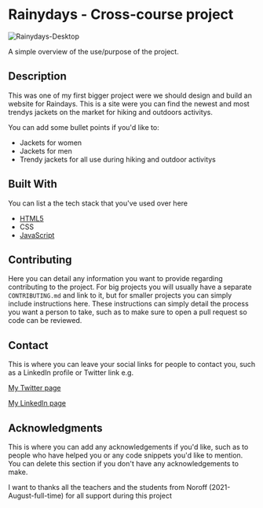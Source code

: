 # Rainydays - Cross-course project

![Rainydays-Desktop](https://user-images.githubusercontent.com/44141432/171494944-47f0651a-d683-4288-925b-13a32a0ccc47.png)

A simple overview of the use/purpose of the project.

## Description

This was one of my first bigger project were we should design and build an website for Raindays.
This is a site were you can find the newest and most trendys jackets on the market for hiking and outdoors activitys.

You can add some bullet points if you'd like to:

- Jackets for women
- Jackets for men
- Trendy jackets for all use during hiking and outdoor activitys

## Built With

You can list a the tech stack that you've used over here

- [HTML5](https://html.com/html5/)
- CSS
- [JavaScript](http://vanilla-js.com/)


## Contributing

Here you can detail any information you want to provide regarding contributing to the project. For big projects you will usually have a separate `CONTRIBUTING.md` and link to it, but for smaller projects you can simply include instructions here. These instructions can simply detail the process you want a person to take, such as to make sure to open a pull request so code can be reviewed.

## Contact

This is where you can leave your social links for people to contact you, such as a LinkedIn profile or Twitter link e.g.

[My Twitter page](www.twitter.com)

[My LinkedIn page](www.linkedin.com)


## Acknowledgments

This is where you can add any acknowledgements if you'd like, such as to people who have helped you or any code snippets you'd like to mention. You can delete this section if you don't have any acknowledgements to make.

I want to thanks all the teachers and the students from Noroff (2021-August-full-time) for all support during this project


